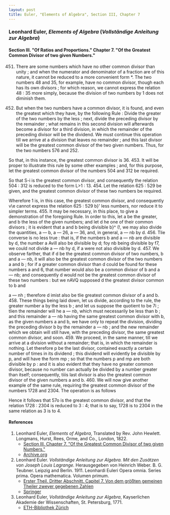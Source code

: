 ```yaml
---
layout: post
title: Euler, "Elements of Algebra", Section III, Chapter 7
---
```


### Leonhard Euler, *Elements of Algebra* (*Vollständige Anleitung zur Algebra*)

#### Section III. "Of Ratios and Proportions." Chapter 7. "Of the Greatest Common Divisor of two given Numbers."

451. There are some numbers which have no other common divisor than unity ; and when the numerator and
denominator of a fraction are of this nature, it cannot be
reduced to a more convenient form *. The two numbers
48 and 35, for example, have no common divisor, though
each has its own divisors ; for which reason, we cannot
express the relation 48 : 35 more simply, because the division
of two numbers by 1 does not diminish them.

452. But when the two numbers have a common divisor,
it is found, and even the greatest which they have, by the
following Rule
:
Divide the greater of the two numbers by the less ; next,
divide the preceding divisor by the remainder ; what remains
in this second division will afterwards become a divisor for
a third division, in which the remainder of the preceding
divisor will be the dividend. We must continue this operation till we arrive at a division that leaves no remainder
;
and this last divisor will be the greatest common divisor of
the two given numbers.
Thus, for the two numbers 576 and 252.

So that, in this instance, the greatest common divisor
is 36.
453. It will be proper to illustrate this rule by some other
examples ; and, for this purpose, let the greatest common
divisor of the numbers 504 and 312 be required.

So that S-i is the greatest common divisor, and consequently the relation 504 : 312 is reduced to the form
L>1 : 13.
454. Let the relation 625 : 529 be given, and the greatest
common divisor of these two numbers be required.

Wherefore 1 is, in this case, the greatest common divisor,
and consequently v\e cannot express the relation 625 : 529
b}' less numbers, nor reduce it to simpler terms.
455. It may be necessary, in this place, to give a demonstration of the foregoing Rule. In order to this, let a be
the greater, and b the less of the given numbers; and let d
he one of their common divisors ; it is evident that a and b
being divisible b}^ (!, we may also divide the quantities,
a — b, a — 26, a — 36, and, in general, a — nb by d.
456. Tlie converse is no less true : that is, if the numbers
b and a — nb are divisible by d, the number a Avill also be
divisible by d; foy nb being divisible by f7, we could not
divide a — nb hy d, if a were not also divisible by d.
457. We observe farther, that if d be the greatest common
divisor of two numbers, b and a — nb, it will also be the
greatest common divisor of the two numbers a and b ; for if
a greater common divisor than d could be found for these
numbers a and 6, that number would also be a common
divisor of b and a — nb; and consequently d would not be
the greatest common divisor of these two numbers : but we
nAVQ supposed d the greatest divisor common to b and

a — nh ; therefore d imist also be tlie greatest common
divisor of a and b.
458. These things being laid down, let us divide, according to the rule, the greater number a by the less b ;
and let us suppose the quotient to be 7i ; tlien the remainder
will he a — nb, which must necessarily be less than b ; and
this remainder a — nb having the same greatest common
divisor with b, as the given numbers a and b, we have only
to repeat the division, dividing the preceding divisor b by
the remainder a — nb ; and the new remainder which we
obtain will still have, with the preceding divisor, the same
greatest common divisor, and soon.
459. We proceed, in the same manner, till we arrive at a
division without a remainder; that is, in which the remainder
is nothing. Let therefore p be the last divisor, contained
exactly a certain number of times in its dividend ; this
dividend will evidently be divisible by p, and will have the
form mp ; so that the numbers p and mp are both divisible
by p : and it is also evident that they have no greater
common divisor, because no number can actually be divided by a number greater than itself; consequently, tiiis
last divisor is also the greatest common divisor of the given
numbers a and b.
460. We will now give another example of the same rule,
requiring the greatest common divisor of the numbers 1728
and 2304. The operation is as follows

Hence it follows that 57o is the greatest common divisor,
and that the relation 1728 : 2304 is reduced to 3 : 4; that
is to say, 1728 is to 2304 in the same relation as 3 is to 4.



#### References

1. Leonhard Euler, *Elements of Algebra*, Translated by Rev. John Hewlett. Longmans, Hurst, Rees, Orme, and Co., London, 1822.
    - [Section III. Chapter 7. "Of the Greatest Common Divisor of two given Numbers."](/assets/euler/en/III-7.pdf)
    - [Archive.org](https://archive.org/details/elementsofalgebr00euleuoft/)
2. Leonhard Euler. *Vollständige Anleitung zur Algebra. Mit den Zusätzen von Joseph Louis Lagrange.* Herausgegeben von Heinrich Weber. B. G. Teubner. Leipzig and Berlin. 1911. Leonhardi Euleri Opera omnia. Series prima. Opera mathematica. Volumen primum.
    - [Erster Theil. Dritter Abschnitt. Capitel 7. Von dem größten gemeinen Theiler zweyer gegebenen Zahlen](/assets/euler/de/I-III-7.pdf)
    - [Springer](https://link.springer.com/book/9783764314002)
3. Leonhard Euler, *Vollständige Anleitung zur Algebra*, Kayserlichen Akademie der Wissenschaften, St. Petersburg, 1771.
    - [ETH-Bibliothek Zürich](https://doi.org/10.3931/e-rara-9093)
